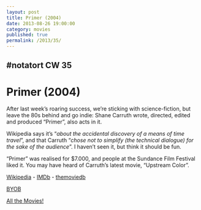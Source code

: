 ```yaml
---
layout: post
title: Primer (2004)
date: 2013-08-26 19:00:00
category: movies
published: true
permalink: /2013/35/
---
```


## \#notatort CW 35
# Primer \(2004\)

After last week’s roaring success, we’re sticking with science-fiction, but leave the 80s behind and go indie: Shane Carruth wrote, directed, edited and produced “Primer”, also acts in it.

Wikipedia says it’s “*about the accidental discovery of a means of time travel*”, and that Carruth “*chose not to simplify (the technical dialogue) for the sake of the audience*”. I haven’t seen it, but think it should be fun.

“Primer” was realised for $7.000, and people at the Sundance Film Festival liked it. You may have heard of Carruth’s latest movie, “Upstream Color”.

[Wikipedia](http://cl.ly/3b2N0q1p3Y0P) - [IMDb](http://www.imdb.com/title/tt0390384/) - [themoviedb](http://www.themoviedb.org/movie/14337-primer)

[BYOB](http://cl.ly/2J00401c0V0J)

[All the Movies!](http://movie.timmschoof.com/allthemovies/)

<!--include jquery & backstretch-->

<script type="text/javascript" src="https://ajax.googleapis.com/ajax/libs/jquery/1.7.2/jquery.min.js"></script>

<script type="text/javascript" src="http://movie.timmschoof.com/jquery.backstretch.min.js"></script>

<script type="text/javascript">

$(function(){

     $(window).resize(function(){
     
         if($(this).width() >= 767){
         
             $.backstretch("http://movie.timmschoof.com/bg35.jpg", {speed: 150});
             
         }
         
      })
      
      .resize();//trigger resize on page load
      
});

</script>